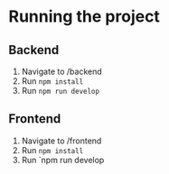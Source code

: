 # Running the project

## Backend

1. Navigate to /backend
2. Run `npm install`
3. Run `npm run develop`

## Frontend

1. Navigate to /frontend
2. Run `npm install`
3. Run `npm run develop
